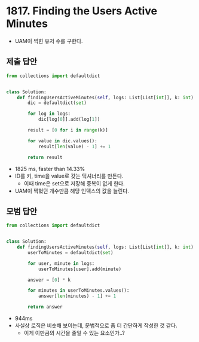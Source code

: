 # 1817. Finding the Users Active Minutes

- UAM이 찍힌 유저 수를 구한다.

## 제출 답안

```python
from collections import defaultdict


class Solution:
    def findingUsersActiveMinutes(self, logs: List[List[int]], k: int) -> List[int]:
        dic = defaultdict(set)

        for log in logs:
            dic[log[0]].add(log[1])

        result = [0 for i in range(k)]

        for value in dic.values():
            result[len(value) - 1] += 1

        return result
```

- 1825 ms, faster than 14.33%
- ID를 키, time을 value로 갖는 딕셔너리를 만든다.
    - 이때 time은 set으로 저장해 중복이 없게 한다.
- UAM이 찍혔던 개수만큼 해당 인덱스의 값을 늘린다.

## 모범 답안

```python
from collections import defaultdict


class Solution:
    def findingUsersActiveMinutes(self, logs: List[List[int]], k: int) -> List[int]:
        userToMinutes = defaultdict(set)

        for user, minute in logs:
            userToMinutes[user].add(minute)

        answer = [0] * k

        for minutes in userToMinutes.values():
            answer[len(minutes) - 1] += 1

        return answer
```

- 944ms
- 사실상 로직은 비슷해 보이는데, 문법적으로 좀 더 간단하게 작성한 것 같다.
    - 이게 이만큼의 시간을 줄일 수 있는 요소인가..?